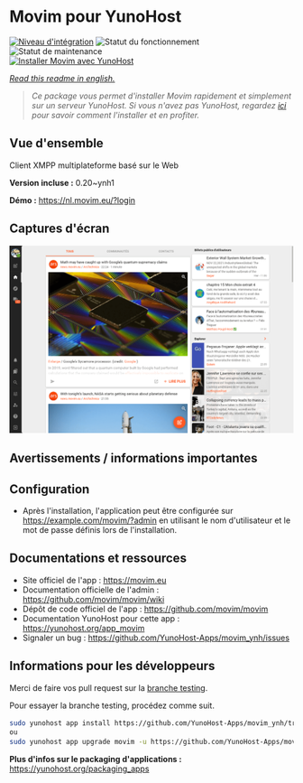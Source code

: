 <!--
N.B.: This README was automatically generated by https://github.com/YunoHost/apps/tree/master/tools/README-generator
It shall NOT be edited by hand.
-->

# Movim pour YunoHost

[![Niveau d'intégration](https://dash.yunohost.org/integration/movim.svg)](https://dash.yunohost.org/appci/app/movim) ![Statut du fonctionnement](https://ci-apps.yunohost.org/ci/badges/movim.status.svg) ![Statut de maintenance](https://ci-apps.yunohost.org/ci/badges/movim.maintain.svg)  
[![Installer Movim avec YunoHost](https://install-app.yunohost.org/install-with-yunohost.svg)](https://install-app.yunohost.org/?app=movim)

*[Read this readme in english.](./README.md)*

> *Ce package vous permet d'installer Movim rapidement et simplement sur un serveur YunoHost.
Si vous n'avez pas YunoHost, regardez [ici](https://yunohost.org/#/install) pour savoir comment l'installer et en profiter.*

## Vue d'ensemble

Client XMPP multiplateforme basé sur le Web


**Version incluse :** 0.20~ynh1

**Démo :** https://nl.movim.eu/?login

## Captures d'écran

![Capture d'écran de Movim](./doc/screenshots/movim.png)

## Avertissements / informations importantes

## Configuration

 * Après l'installation, l'application peut être configurée sur https://example.com/movim/?admin en utilisant le nom d'utilisateur et le mot de passe définis lors de l'installation.

## Documentations et ressources

* Site officiel de l'app : <https://movim.eu>
* Documentation officielle de l'admin : <https://github.com/movim/movim/wiki>
* Dépôt de code officiel de l'app : <https://github.com/movim/movim>
* Documentation YunoHost pour cette app : <https://yunohost.org/app_movim>
* Signaler un bug : <https://github.com/YunoHost-Apps/movim_ynh/issues>

## Informations pour les développeurs

Merci de faire vos pull request sur la [branche testing](https://github.com/YunoHost-Apps/movim_ynh/tree/testing).

Pour essayer la branche testing, procédez comme suit.

``` bash
sudo yunohost app install https://github.com/YunoHost-Apps/movim_ynh/tree/testing --debug
ou
sudo yunohost app upgrade movim -u https://github.com/YunoHost-Apps/movim_ynh/tree/testing --debug
```

**Plus d'infos sur le packaging d'applications :** <https://yunohost.org/packaging_apps>
